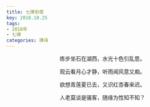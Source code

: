 ```yaml
---
title: 七律杂感
key: 2018.10.25
tags: 
- 2018年 
- 七律
categories: 律诗
---
```


<p align="center">练步坐石在湖西，水光十色引乱思。
</p>
<p align="center">观云看月心才静，听雨闻风意又痴。
</p>
<p align="center">欲想青莲夏已去，又识红杏春来迟。
</p>
<p align="center">人老莫谈是骚客，随缘为性知不知？
</p>
